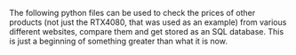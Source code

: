 The following python files can be used to check the prices of other products (not just the RTX4080, that was used as an example) from various different websites, compare them and get stored as an SQL database. This is just a beginning of something greater than what it is now. 
